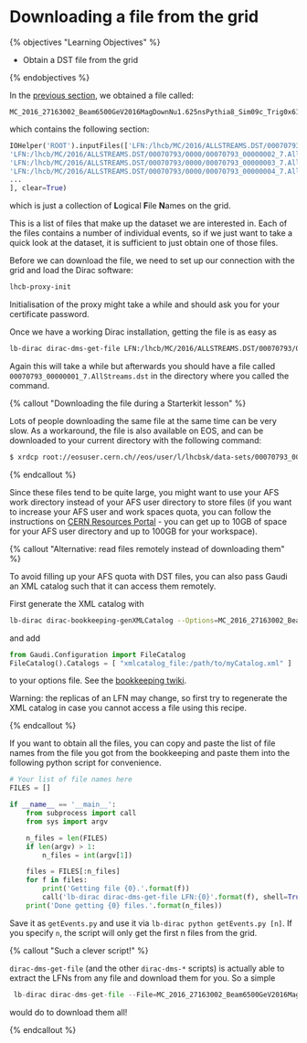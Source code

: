 # Downloading a file from the grid

{% objectives "Learning Objectives" %}

* Obtain a DST file from the grid

{% endobjectives %} 

In the [previous section](bookkeeping), we obtained a file called:
```
MC_2016_27163002_Beam6500GeV2016MagDownNu1.625nsPythia8_Sim09c_Trig0x6138160F_Reco16_Turbo03_Stripping28r1NoPrescalingFlagged_ALLSTREAMS.DST.py
```
which contains the following section:

```python
IOHelper('ROOT').inputFiles(['LFN:/lhcb/MC/2016/ALLSTREAMS.DST/00070793/0000/00070793_00000001_7.AllStreams.dst',
'LFN:/lhcb/MC/2016/ALLSTREAMS.DST/00070793/0000/00070793_00000002_7.AllStreams.dst',
'LFN:/lhcb/MC/2016/ALLSTREAMS.DST/00070793/0000/00070793_00000003_7.AllStreams.dst',
'LFN:/lhcb/MC/2016/ALLSTREAMS.DST/00070793/0000/00070793_00000004_7.AllStreams.dst',
...
], clear=True)
```
which is just a collection of **L**ogical **F**ile **N**ames on the grid.

This is a list of files that make up the dataset we are interested in. Each of 
the files contains a number of individual events, so if we just want to take a 
quick look at the dataset, it is sufficient to just obtain one of those files.

Before we can download the file, we need to set up our connection with the grid and load the Dirac software:
```bash
lhcb-proxy-init
```

Initialisation of the proxy might take a while and should ask you for your certificate password.

Once we have a working Dirac installation, getting the file is as easy as

```bash
lb-dirac dirac-dms-get-file LFN:/lhcb/MC/2016/ALLSTREAMS.DST/00070793/0000/00070793_00000001_7.AllStreams.dst
```

Again this will take a while but afterwards you should have a file called `00070793_00000001_7.AllStreams.dst` in the directory where you called the command.

{% callout "Downloading the file during a Starterkit lesson" %}

Lots of people downloading the same file at the same time can be very slow.
As a workaround, the file is also available on EOS, and can be downloaded to
your current directory with the following command:
```bash
$ xrdcp root://eosuser.cern.ch//eos/user/l/lhcbsk/data-sets/00070793_00000001_7.AllStreams.dst .
```

{% endcallout %} 

Since these files tend to be quite large, you might want to use your AFS work 
directory instead of your AFS user directory to store files (if you want to increase 
your AFS user and work spaces quota, you can follow the instructions on [CERN Resources Portal](https://resources.web.cern.ch/resources/Help/?kbid=067040) - you can get up to 10GB of space 
for your AFS user directory and up to 100GB for your workspace).

{% callout "Alternative: read files remotely instead of downloading them" %}

To avoid filling up your AFS quota with DST files, you can also pass Gaudi an 
XML catalog such that it can access them remotely.

First generate the XML catalog with
```bash
lb-dirac dirac-bookkeeping-genXMLCatalog --Options=MC_2016_27163002_Beam6500GeV2016MagDownNu1.625nsPythia8_Sim09c_Trig0x6138160F_Reco16_Turbo03_Stripping28r1NoPrescalingFlagged_ALLSTREAMS.DST.py --Catalog=myCatalog.xml
```
and add
```python
from Gaudi.Configuration import FileCatalog
FileCatalog().Catalogs = [ "xmlcatalog_file:/path/to/myCatalog.xml" ]
```
to your options file. See the [bookkeeping twiki](https://twiki.cern.ch/twiki/bin/view/LHCb/LHCbDiracBKCLI).

Warning: the replicas of an LFN may change, so first try to regenerate the XML catalog in case you cannot access a file using this recipe.

{% endcallout %} 

If you want to obtain all the files, you can copy and paste the list of file names from the file you got from the bookkeeping and paste them into the following python script for convenience.

```python
# Your list of file names here
FILES = []

if __name__ == '__main__':
    from subprocess import call
    from sys import argv

    n_files = len(FILES)
    if len(argv) > 1:
        n_files = int(argv[1])

    files = FILES[:n_files]
    for f in files:
        print('Getting file {0}.'.format(f))
        call('lb-dirac dirac-dms-get-file LFN:{0}'.format(f), shell=True)
    print('Done getting {0} files.'.format(n_files))
```

Save it as `getEvents.py` and use it via `lb-dirac python getEvents.py [n]`. If you specify `n`, the script will only get the first n files from the grid.

{% callout "Such a clever script!" %}

`dirac-dms-get-file` (and the other `dirac-dms-*` scripts) is actually able to 
extract the LFNs from any file
and download them for you. So a simple
```python
 lb-dirac dirac-dms-get-file --File=MC_2016_27163002_Beam6500GeV2016MagDownNu1.625nsPythia8_Sim09c_Trig0x6138160F_Reco16_Turbo03_Stripping28r1NoPrescalingFlagged_ALLSTREAMS.DST.py
```
would do to download them all!

{% endcallout %} 
